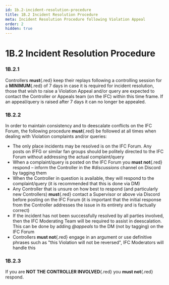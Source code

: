 ```yaml
---
id: 1b.2-incident-resolution-procedure
title: 1B.2 Incident Resolution Procedure
meta: Incident Resolution Procedure following Violation Appeal
order: 2
hidden: true
---
```


# 1B.2  Incident Resolution Procedure

 

### 1B.2.1    

Controllers **must**{.red} keep their replays following a controlling session for a **MINIMUM**{.red} of 7 days in case it is required for incident resolution, those that wish to raise a Violation Appeal and/or query are expected to contact the Controller or Appeals team (on the IFC) within this time frame. If an appeal/query is raised after 7 days it can no longer be appealed.



### 1B.2.2    

In order to maintain consistency and to deescalate conflicts on the IFC Forum, the following procedure **must**{.red} be followed at all times when dealing with Violation complaints and/or queries:

 

 -    The only place incidents may be resolved is on the IFC Forum. Any posts on IFFG or similar fan groups should be politely directed to the IFC Forum without addressing the actual complaint/query
 -    When a complaint/query is posted on the IFC Forum you **must not**{.red} respond – inform the Controller in the *#discussions* channel on Discord by tagging them
 -    When the Controller in question is available, they will respond to the complaint/query (it is recommended that this is done via DM)
 -    Any Controller that is unsure on how best to respond (and particularly new Controllers) **must**{.red} contact a Supervisor or above via Discord before posting on the IFC Forum (it is important that the initial response from the Controller addresses the issue in its entirety and is factually correct)
 -    If the incident has not been successfully resolved by all parties involved, then the IFC Moderating Team will be required to assist in deescalation. This can be done by adding *@appeals* to the DM (not by tagging) on the IFC Forum
 -    Controllers **must not**{.red} engage in an argument or use definitive phrases such as "this Violation will not be reversed", IFC Moderators will handle this



### 1B.2.3    

If you are **NOT THE CONTROLLER INVOLVED**{.red} you **must not**{.red} respond.

 